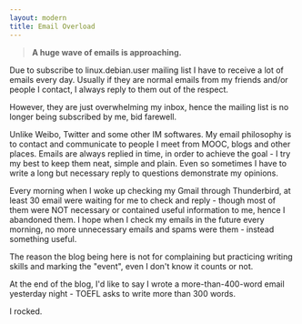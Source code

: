 ```yaml
---
layout: modern
title: Email Overload
---
```


> **A huge wave of emails is approaching.**

Due to subscribe to linux.debian.user mailing list I have to receive a lot of emails every day. Usually if they are normal emails from my friends and/or people I contact, I always reply to them out of the respect.

However, they are just overwhelming my inbox, hence the mailing list is no longer being subscribed by me, bid farewell.

Unlike Weibo, Twitter and some other IM softwares. My email philosophy is to contact and communicate to people I meet from MOOC, blogs and other places. Emails are always replied in time, in order to achieve the goal - I try my best to keep them neat, simple and plain. Even so sometimes I have to write a long but necessary reply to questions demonstrate my opinions.

Every morning when I woke up checking my Gmail through Thunderbird, at least 30 email were waiting for me to check and reply - though most of them were NOT necessary or contained useful information to me, hence I abandoned them. I hope when I check my emails in the future every morning, no more unnecessary emails and spams were them - instead something useful.

The reason the blog being here is not for complaining but practicing writing skills and marking the "event", even I don't know it counts or not.

At the end of the blog, I'd like to say I wrote a more-than-400-word email yesterday night - TOEFL asks to write more than 300 words.

I rocked.